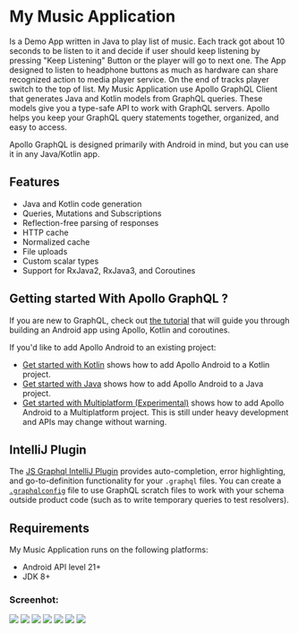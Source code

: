 # My Music Application

Is a Demo App written in Java to play list of music.
Each track got about 10 seconds to be listen to it and decide if user should keep listening by pressing "Keep Listening" Button or the player will go to next one.
The App designed to listen to headphone buttons as much as hardware can share recognized action to media player service.
On the end of tracks player switch to the top of list.
My Music Application use Apollo GraphQL Client that generates Java and Kotlin models from GraphQL queries. These models give you a type-safe API to work with GraphQL servers.  Apollo helps you keep your GraphQL query statements together, organized, and easy to access. 

Apollo GraphQL is designed primarily with Android in mind, but you can use it in any Java/Kotlin app. 

## Features

* Java and Kotlin code generation
* Queries, Mutations and Subscriptions
* Reflection-free parsing of responses
* HTTP cache
* Normalized cache
* File uploads
* Custom scalar types
* Support for RxJava2, RxJava3, and Coroutines

## Getting started With Apollo GraphQL ?

If you are new to GraphQL, check out [the tutorial](https://www.apollographql.com/docs/android/tutorial/00-introduction/) that will guide you through building an Android app using Apollo, Kotlin and coroutines.

If you'd like to add Apollo Android to an existing project:

* [Get started with Kotlin](https://www.apollographql.com/docs/android/essentials/get-started-kotlin) shows how to add Apollo Android to a Kotlin project.
* [Get started with Java](https://www.apollographql.com/docs/android/essentials/get-started-java) shows how to add Apollo Android to a Java project.
* [Get started with Multiplatform (Experimental)](https://www.apollographql.com/docs/android/essentials/get-started-multiplatform) shows how to add Apollo Android to a Multiplatform project. This is still under heavy development and APIs may change without warning.

## IntelliJ Plugin

The [JS Graphql IntelliJ Plugin](https://jimkyndemeyer.github.io/js-graphql-intellij-plugin/) provides auto-completion, error highlighting, and go-to-definition functionality for your `.graphql` files. You can create a [`.graphqlconfig`](https://jimkyndemeyer.github.io/js-graphql-intellij-plugin/docs/developer-guide#working-with-graphql-endpoints-and-scratch-files) file to use GraphQL scratch files to work with your schema outside product code (such as to write temporary queries to test resolvers).

## Requirements 

My Music Application runs on the following platforms:

* Android API level 21+
* JDK 8+

### Screenhot:

![](screenhots/pic1.png)
![](screenhots/pic2.png)
![](screenhots/pic3.png)
![](screenhots/pic4.png)
![](screenhots/pic5.png)
![](screenhots/pic6.png)
![](screenhots/pic7.png)